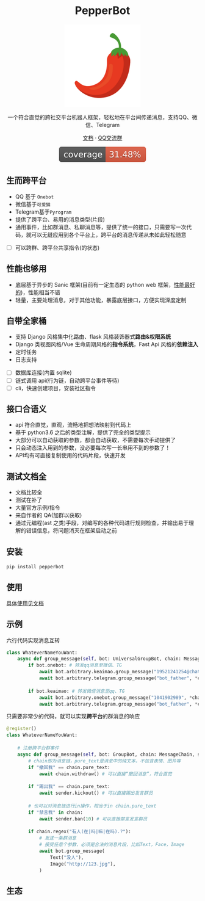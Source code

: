<h1 align="center">PepperBot</h1>

<p align="center">
<img  src="./archive/icon.png" width="200" />
</p>

<p align="center">一个符合直觉的跨社交平台机器人框架，轻松地在平台间传递消息，支持QQ、微信、Telegram</p>
<p align="center">
<a href="https://ssmjae.github.io/PepperBot/">文档</a> ·
<a href="https://jq.qq.com/?_wv=1027&k=EPhcRRib">QQ交流群</a>  
</p>

<p align="center">
<img src="./archive/coverage-badge.svg" />
</p>

## 生而跨平台

- QQ 基于 `Onebot`
- 微信基于`可爱猫`
- Telegram基于`Pyrogram`
- 提供了跨平台、易用的消息类型(片段)
- 通用事件，比如群消息、私聊消息等，提供了统一的接口，只需要写一次代码，就可以无缝应用到各个平台上，跨平台的消息传递从未如此轻松随意
- [ ] 可以跨群、跨平台共享指令(的状态)

## 性能也够用

- 底层基于异步的 Sanic 框架(目前有一定生态的 python web 框架，[性能最好的](https://www.techempower.com/benchmarks/))，性能相当不错
- 轻量，主要处理消息，对于其他功能，暴露底层接口，方便实现深度定制

## 自带全家桶

- 支持 Django 风格集中化路由、flask 风格装饰器式**路由&权限系统**
- Django 类视图风格/Vue 生命周期风格的**指令系统**，Fast Api 风格的**依赖注入**
- 定时任务
- 日志支持
- [ ] 数据库连接(内置 sqlite)
- [ ] 链式调用 api(行为链，自动跨平台事件等待)
- [ ] cli，快速创建项目，安装社区指令

## 接口合语义

- api 符合直觉，直观，流畅地把想法映射到代码上
- 基于 python3.6 之后的类型注解，提供了完全的类型提示
- 大部分可以自动获取的参数，都会自动获取，不需要每次手动提供了
- 只会动态注入用到的参数，没必要每次写一长串用不到的参数了！
- API均有可直接复制使用的代码片段，快速开发

## 测试文档全

- 文档比较全
- 测试在补了
- 大量官方示例/指令
- 来自作者的 QA(加群以获取)
- 通过元编程(ast 之类)手段，对编写的各种代码进行规则检查，并输出易于理解的错误信息，将问题消灭在框架启动之前

## 安装

```bash
pip install pepperbot
```

## 使用

<!-- - [Go to wiki](https://github.com/SSmJaE/PepperBot/wiki) -->

[具体使用见文档](https://ssmjae.github.io/PepperBot/)

## 示例

六行代码实现消息互转

```py
class WhateverNameYouWant:
    async def group_message(self, bot: UniversalGroupBot, chain: MessageChain):
        if bot.onebot: # 转发qq消息至微信、TG
            await bot.arbitrary.keaimao.group_message("19521241254@chatroom", *chain.segments)
            await bot.arbitrary.telegram.group_message("bot_father", *chain.segments)

        if bot.keaimao: # 转发微信消息至qq、TG
            await bot.arbitrary.onebot.group_message("1041902989", *chain.segments)
            await bot.arbitrary.telegram.group_message("bot_father", *chain.segments)
```

只需要非常少的代码，就可以实现**跨平台**的群消息的响应

```py
@register()
class WhateverNameYouWant:

    # 注册跨平台群事件
    async def group_message(self, bot: GroupBot, chain: MessageChain, sender: Sender):
        # chain即为消息链，pure_text是消息中的纯文本，不包含表情、图片等
        if "撤回我" == chain.pure_text:
            await chain.withdraw() # 可以直接“撤回消息”，符合直觉

        if "踢出我" == chain.pure_text:
            await sender.kickout() # 可以直接踢出发言群员

        # 也可以对消息链进行in操作，相当于in chain.pure_text
        if "禁言我" in chain:
            await sender.ban(10) # 可以直接禁言发言群员

        if chain.regex("有人(在|吗|嘛|在吗).?"):
            # 发送一条群消息
            # 接受任意个参数，必须是合法的消息片段，比如Text，Face，Image
            await bot.group_message(
                Text("没人"),
                Image("http://123.jpg"),
            )
```

## 生态
